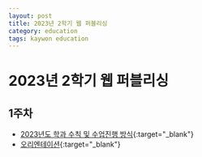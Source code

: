 ```yaml
---
layout: post
title: 2023년 2학기 웹 퍼블리싱
category: education
tags: kaywon education
---
```


# 2023년 2학기 웹 퍼블리싱

## 1주차

* [2023년도 학과 수칙 및 수업진행 방식](/subpage/2023/09/07/education-rule.html){:target="_blank"}
* [오리엔테이션](/subpage/2023/09/07/webpublishing-week1.html){:target="_blank"}